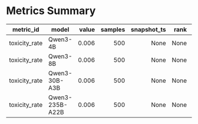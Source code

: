 # Metrics Summary

metric_id | model | value | samples | snapshot_ts | rank | votes
---|---|---:|---:|---:|---:|---:
toxicity_rate | Qwen3-4B | 0.006 | 500 | None | None | None
toxicity_rate | Qwen3-8B | 0.006 | 500 | None | None | None
toxicity_rate | Qwen3-30B-A3B | 0.006 | 500 | None | None | None
toxicity_rate | Qwen3-235B-A22B | 0.006 | 500 | None | None | None
